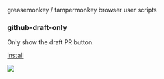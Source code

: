 greasemonkey / tampermonkey browser user scripts

### github-draft-only

Only show the draft PR button.

[install](https://github.com/gauntface/tampermonkey-user-scripts/raw/main/github-draft-only.user.js)

![](https://user-images.githubusercontent.com/103459774/190283698-f2043e87-a8db-43e1-a6eb-1cee4917fdd1.png)